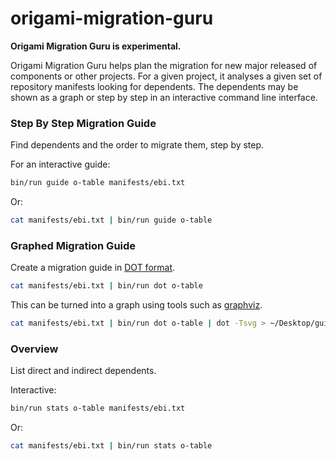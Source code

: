 origami-migration-guru
=======================

**Origami Migration Guru is experimental.**

Origami Migration Guru helps plan the migration for new major released of components or other projects. For a given project, it analyses a given set of repository manifests looking for dependents. The dependents may be shown as a graph or step by step in an interactive command line interface.

### Step By Step Migration Guide

Find dependents and the order to migrate them, step by step.

For an interactive guide:
```bash
bin/run guide o-table manifests/ebi.txt
```

Or:
```bash
cat manifests/ebi.txt | bin/run guide o-table
```

### Graphed Migration Guide

Create a migration guide in [DOT format](https://en.wikipedia.org/wiki/DOT_(graph_description_language)).

```bash
cat manifests/ebi.txt | bin/run dot o-table
```

This can be turned into a graph using tools such as [graphviz](https://formulae.brew.sh/formula/graphviz).
```bash
cat manifests/ebi.txt | bin/run dot o-table | dot -Tsvg > ~/Desktop/guide.svg
```

### Overview

List direct and indirect dependents.

Interactive:
```bash
bin/run stats o-table manifests/ebi.txt
```

Or:
```bash
cat manifests/ebi.txt | bin/run stats o-table
```
